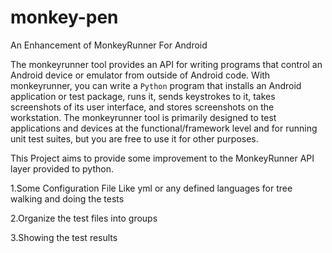 # monkey-pen
An Enhancement of MonkeyRunner For Android

The monkeyrunner tool provides an API for writing programs that control an Android device or emulator from outside of Android code. 
With monkeyrunner, you can write a `Python` program that installs an Android application or test package, runs it, sends keystrokes to it, 
takes screenshots of its user interface, and stores screenshots on the workstation. The monkeyrunner tool is primarily designed to test applications and devices at the functional/framework level and for running unit test suites, but you are free to use it for other purposes.


This Project aims to provide some improvement to the MonkeyRunner API layer provided to python. 

1.Some Configuration File Like yml or any defined languages for tree walking and doing the tests

2.Organize the test files into groups

3.Showing the test results
